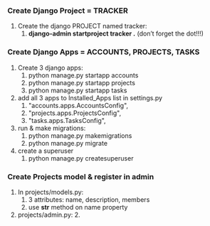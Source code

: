 ### Create Django Project = TRACKER
1. Create the django PROJECT named tracker:  
    1. **django-admin startproject tracker .** (don’t forget the dot!!!)


### Create Django Apps = ACCOUNTS, PROJECTS, TASKS
1. Create 3 django apps:  
    1. python manage.py startapp accounts
    1. python manage.py startapp projects
    1. python manage.py startapp tasks
1. add all 3 apps to Installed_Apps list in settings.py
    1. "accounts.apps.AccountsConfig",
    1. "projects.apps.ProjectsConfig",
    1. "tasks.apps.TasksConfig",
1. run & make migrations:
    1. python manage.py makemigrations
    1. python manage.py migrate
1. create a superuser
    1. python manage.py createsuperuser


### Create Projects model & register in admin
1. In projects/models.py:
    1. 3 attributes: name, description, members
    1. use __str__ method on name property
1. projects/admin.py:
    2. 
